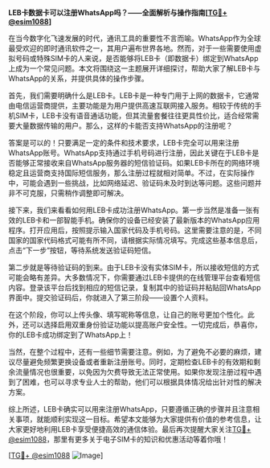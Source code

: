 **LEB卡数据卡可以注册WhatsApp吗？——全面解析与操作指南[[TG💪+ @esim1088](https://t.me/s/esim1088)]**

在当今数字化飞速发展的时代，通讯工具的重要性不言而喻。WhatsApp作为全球最受欢迎的即时通讯软件之一，其用户遍布世界各地。然而，对于一些需要使用虚拟号码或特殊SIM卡的人来说，是否能够将LEB卡（即数据卡）绑定到WhatsApp上成为一个常见问题。本文将围绕这一主题展开详细探讨，帮助大家了解LEB卡与WhatsApp的关系，并提供具体的操作步骤。

首先，我们需要明确什么是LEB卡。LEB卡是一种专门用于上网的数据卡，它通常由电信运营商提供，主要功能是为用户提供高速互联网接入服务。相较于传统的手机SIM卡，LEB卡没有语音通话功能，但其流量套餐往往更具性价比，适合经常需要大量数据传输的用户。那么，这样的卡能否支持WhatsApp的注册呢？

答案是可以的！只要满足一定的条件和技术要求，LEB卡完全可以用来注册WhatsApp账号。WhatsApp支持通过手机号码进行注册，因此关键在于LEB卡是否能够正常接收来自WhatsApp服务器的短信验证码。如果LEB卡所在的网络环境稳定且运营商支持国际短信服务，那么注册过程就相对简单。不过，在实际操作中，可能会遇到一些挑战，比如网络延迟、验证码未及时到达等问题。这些问题并非不可克服，只需稍作调整即可解决。

接下来，我们来看看如何用LEB卡成功注册WhatsApp。第一步当然是准备一张有效的LEB卡和一部智能手机。确保你的设备已经安装了最新版本的WhatsApp应用程序。打开应用后，按照提示输入国家代码及手机号码。这里需要注意的是，不同国家的国家代码格式可能有所不同，请根据实际情况填写。完成这些基本信息后，点击“下一步”按钮，等待系统发送验证码短信。

第二步就是等待验证码的到来。由于LEB卡没有实体SIM卡，所以接收短信的方式可能会略有差异。大多数情况下，你需要通过LEB卡提供的在线管理平台查看短信内容。登录该平台后找到相应的短信记录，复制其中的验证码并粘贴回WhatsApp界面中。提交验证码后，你就进入了第三阶段——设置个人资料。

在这个阶段，你可以上传头像、填写昵称等信息，让自己的账号更加个性化。此外，还可以选择启用双重身份验证功能以提高账户安全性。一切完成后，恭喜你，你的LEB卡成功绑定到了WhatsApp上！

当然，在整个过程中，还有一些细节需要注意。例如，为了避免不必要的麻烦，建议尽量避免频繁更换设备或者重新注册账号。同时，定期检查LEB卡的有效期和剩余流量情况也很重要，以免因为欠费导致无法正常使用。如果你发现注册过程中遇到了困难，也可以寻求专业人士的帮助，他们可以根据具体情况给出针对性的解决方案。

综上所述，LEB卡确实可以用来注册WhatsApp，只要遵循正确的步骤并且注意相关事项，就能顺利实现这一目标。希望本文能够为大家提供有价值的参考信息，让大家更好地利用LEB卡享受便捷高效的通信体验。最后再次提醒大家关注[TG💪+ @esim1088](https://t.me/s/esim1088)，那里有更多关于电子SIM卡的知识和优惠活动等着你哦！

[[TG💪+ @esim1088](https://t.me/s/esim1088) ![Image](https://i.postimg.cc/4NQfJmqS/Snipaste-2025-05-13-00-14-12.png)]